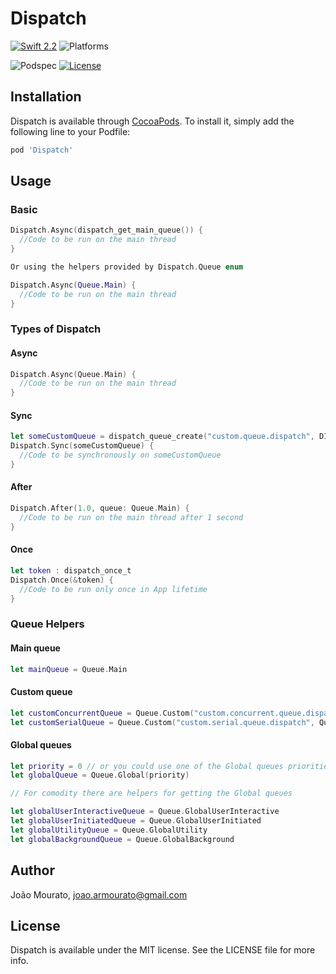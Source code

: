 # Dispatch

[![Swift 2.2](https://img.shields.io/badge/Swift-2.2-orange.svg?style=flat)](https://developer.apple.com/swift/)
![Platforms](https://img.shields.io/cocoapods/p/Dispatch.svg?style=flat)

![Podspec](https://img.shields.io/cocoapods/v/Dispatch.svg)
[![License](https://img.shields.io/cocoapods/l/Dispatch.svg)](https://github.com/JARMourato/Dispatch/master/LICENSE)

## Installation

Dispatch is available through [CocoaPods](http://cocoapods.org). To install
it, simply add the following line to your Podfile:

```ruby
pod 'Dispatch'
```

## Usage

### Basic

```swift
Dispatch.Async(dispatch_get_main_queue()) {
  //Code to be run on the main thread
}

Or using the helpers provided by Dispatch.Queue enum 

Dispatch.Async(Queue.Main) {
  //Code to be run on the main thread
}
```

### Types of Dispatch

#### Async

```swift
Dispatch.Async(Queue.Main) {
  //Code to be run on the main thread
}
```

#### Sync

```swift
let someCustomQueue = dispatch_queue_create("custom.queue.dispatch", DISPATCH_QUEUE_CONCURRENT)
Dispatch.Sync(someCustomQueue) {
  //Code to be synchronously on someCustomQueue
}
```

#### After

```swift
Dispatch.After(1.0, queue: Queue.Main) {
  //Code to be run on the main thread after 1 second
}
```

#### Once

```swift
let token : dispatch_once_t
Dispatch.Once(&token) {
  //Code to be run only once in App lifetime
}
```

### Queue Helpers

#### Main queue

```swift
let mainQueue = Queue.Main 
```

#### Custom queue

```swift
let customConcurrentQueue = Queue.Custom("custom.concurrent.queue.dispatch", Queue.Atribute.Concurrent)
let customSerialQueue = Queue.Custom("custom.serial.queue.dispatch", Queue.Atribute.Serial)
```

#### Global queues

```swift
let priority = 0 // or you could use one of the Global queues priorities (ex: Queue.Priority.UserInteractive)
let globalQueue = Queue.Global(priority)

// For comodity there are helpers for getting the Global queues

let globalUserInteractiveQueue = Queue.GlobalUserInteractive
let globalUserInitiatedQueue = Queue.GlobalUserInitiated
let globalUtilityQueue = Queue.GlobalUtility
let globalBackgroundQueue = Queue.GlobalBackground
```

## Author

João Mourato, joao.armourato@gmail.com

## License

Dispatch is available under the MIT license. See the LICENSE file for more info.
